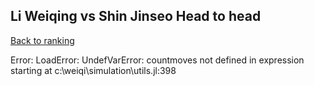 ## Li Weiqing vs Shin Jinseo Head to head

[Back to ranking](../../index.md)




Error: LoadError: UndefVarError: countmoves not defined
in expression starting at c:\weiqi\simulation\utils.jl:398




